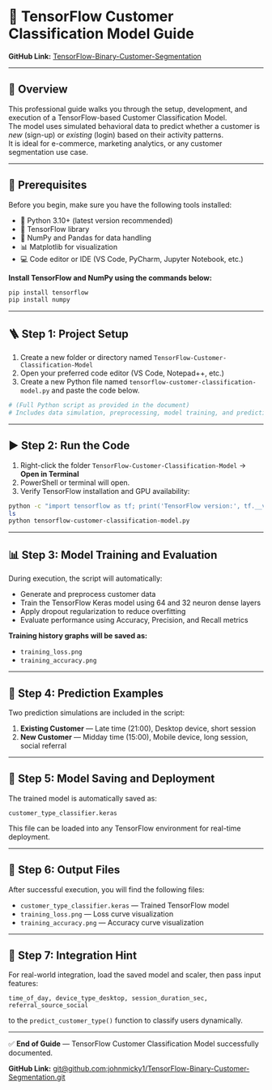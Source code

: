 # 🧠 TensorFlow Customer Classification Model Guide

**GitHub Link:** [TensorFlow-Binary-Customer-Segmentation](git@github.com:johnmicky1/TensorFlow-Binary-Customer-Segmentation.git)

---

## 📘 Overview
This professional guide walks you through the setup, development, and execution of a TensorFlow-based Customer Classification Model.  
The model uses simulated behavioral data to predict whether a customer is *new* (sign-up) or *existing* (login) based on their activity patterns.  
It is ideal for e-commerce, marketing analytics, or any customer segmentation use case.

---

## 🧰 Prerequisites

Before you begin, make sure you have the following tools installed:

- 🐍 Python 3.10+ (latest version recommended)  
- 🤖 TensorFlow library  
- 🔢 NumPy and Pandas for data handling  
- 📊 Matplotlib for visualization  
- 💻 Code editor or IDE (VS Code, PyCharm, Jupyter Notebook, etc.)  

**Install TensorFlow and NumPy using the commands below:**

```bash
pip install tensorflow
pip install numpy
```

---

## 🪜 Step 1: Project Setup

1. Create a new folder or directory named `TensorFlow-Customer-Classification-Model`  
2. Open your preferred code editor (VS Code, Notepad++, etc.)  
3. Create a new Python file named `tensorflow-customer-classification-model.py` and paste the code below.

```python
# (Full Python script as provided in the document)
# Includes data simulation, preprocessing, model training, and prediction
```

---

## ▶️ Step 2: Run the Code

1. Right-click the folder `TensorFlow-Customer-Classification-Model` → **Open in Terminal**  
2. PowerShell or terminal will open.  
3. Verify TensorFlow installation and GPU availability:

```bash
python -c "import tensorflow as tf; print('TensorFlow version:', tf.__version__); print('GPUs:', tf.config.list_physical_devices('GPU'))"
ls
python tensorflow-customer-classification-model.py
```

---

## 📊 Step 3: Model Training and Evaluation

During execution, the script will automatically:
- Generate and preprocess customer data  
- Train the TensorFlow Keras model using 64 and 32 neuron dense layers  
- Apply dropout regularization to reduce overfitting  
- Evaluate performance using Accuracy, Precision, and Recall metrics  

**Training history graphs will be saved as:**
- `training_loss.png`
- `training_accuracy.png`

---

## 🔮 Step 4: Prediction Examples

Two prediction simulations are included in the script:

1. **Existing Customer** — Late time (21:00), Desktop device, short session  
2. **New Customer** — Midday time (15:00), Mobile device, long session, social referral  

---

## 💾 Step 5: Model Saving and Deployment

The trained model is automatically saved as:

```
customer_type_classifier.keras
```

This file can be loaded into any TensorFlow environment for real-time deployment.

---

## 📁 Step 6: Output Files

After successful execution, you will find the following files:

- `customer_type_classifier.keras` — Trained TensorFlow model  
- `training_loss.png` — Loss curve visualization  
- `training_accuracy.png` — Accuracy curve visualization  

---

## 🧠 Step 7: Integration Hint

For real-world integration, load the saved model and scaler, then pass input features:

```
time_of_day, device_type_desktop, session_duration_sec, referral_source_social
```

to the `predict_customer_type()` function to classify users dynamically.

---

✅ **End of Guide** — TensorFlow Customer Classification Model successfully documented.

**GitHub Link:** [git@github.com:johnmicky1/TensorFlow-Binary-Customer-Segmentation.git](git@github.com:johnmicky1/TensorFlow-Binary-Customer-Segmentation.git)
